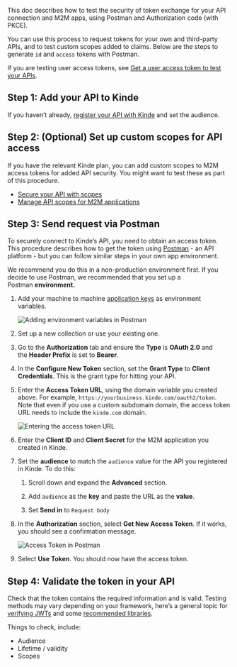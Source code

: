
This doc describes how to test the security of token exchange for your API connection and M2M apps, using Postman and Authorization code (with PKCE).

You can use this process to request tokens for your own and third-party APIs, and to test custom scopes added to claims. Below are the steps to generate `id` and `access` tokens with Postman.

If you are testing user access tokens, see [Get a user access token to test your APIs](/developer-tools/your-apis/test-your-api-user-token/).

## Step 1: Add your API to Kinde

If you haven’t already, [register your API with Kinde](/developer-tools/your-apis/register-manage-apis/) and set the audience.

## Step 2: (Optional) Set up custom scopes for API access

If you have the relevant Kinde plan, you can add custom scopes to M2M access tokens for added API security. You might want to test these as part of this procedure.

- [Secure your API with scopes](/developer-tools/your-apis/custom-api-scopes/)
- [Manage API scopes for M2M applications](/developer-tools/your-apis/api-scopes-m2m-applications/)

## Step 3: Send request via Postman

To securely connect to Kinde’s API, you need to obtain an access token. This procedure describes how to get the token using [Postman](https://www.postman.com/) - an API platform - but you can follow similar steps in your own app environment.

We recommend you do this in a non-production environment first. If you decide to use Postman, we recommended that you set up a Postman **environment.**

1. Add your machine to machine [application keys](/get-started/connect/getting-app-keys/) as environment variables.

   ![Adding environment variables in Postman](https://imagedelivery.net/skPPZTHzSlcslvHjesZQcQ/69800dc4-2d22-468c-4300-71e4b4ee8b00/public)

2. Set up a new collection or use your existing one.
3. Go to the **Authorization** tab and ensure the **Type** is **OAuth 2.0** and the **Header Prefix** is set to **Bearer**.
4. In the **Configure New Token** section, set the **Grant Type** to **Client Credentials**. This is the grant type for hitting your API.
5. Enter the **Access Token URL**, using the domain variable you created above. For example, `https://yourbusiness.kinde.com/oauth2/token`. Note that even if you use a custom subdomain domain, the access token URL needs to include the `kinde.com` domain.

   ![Entering the access token URL](https://imagedelivery.net/skPPZTHzSlcslvHjesZQcQ/8149baf6-e3b7-406d-7447-390fe4bc2100/public)

6. Enter the **Client ID** and **Client Secret** for the M2M application you created in Kinde.

7. Set the **audience** to match the `audience` value for the API you registered in Kinde. To do this:

   1. Scroll down and expand the **Advanced** section.

   2. Add `audience` as the **key** and paste the URL as the **value**.

   3. Set **Send in** to `Request body`

8. In the **Authorization** section, select **Get New Access Token**. If it works, you should see a confirmation message.

   ![Access Token in Postman](https://imagedelivery.net/skPPZTHzSlcslvHjesZQcQ/b736bc91-3f30-4d48-62c6-37f131e88300/public)

9. Select **Use Token**. You should now have the access token.

## Step 4: Validate the token in your API

Check that the token contains the required information and is valid. Testing methods may vary depending on your framework, here’s a general topic for [verifying JWTs](/build/tokens/verifying-json-web-tokens/) and some [recommended libraries](https://openid.net/developers/jwt-jws-jwe-jwk-and-jwa-implementations/).

Things to check, include:

- Audience
- Lifetime / validity
- Scopes
